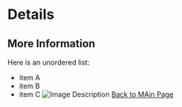 # Details

## More Information

Here is an unordered list:
- item A
- item B
- item C
![Image Description](image.png)
[Back to MAin Page](index.md)
